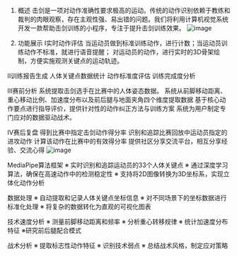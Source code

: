1. 概述
击剑是一项对动作准确性要求极高的运动。传统的动作识别依赖于教练和裁判的肉眼观察，存在主观性强、易出错的问题。我们将利用计算机视觉系统开发一款帮助击剑训练的小程序，专注于提升击剑训练效果。
![image](https://github.com/user-attachments/assets/94d7ae27-18d4-4a4d-8249-9cade65758ae)

2. 功能展示
Ⅰ实时动作评估
当运动员做到标准训练动作，进行计数；当运动员训练动作不标准，就进行语音提醒； 
对运动员的动作，进行实时的3D骨架绘制，方便实施观测关键点的运动轨迹。

Ⅱ训练报告生成
人体关键点数据统计
动作标准度评估
训练完成度分析

Ⅲ赛前分析
系统提取击剑选手在比赛中的人体姿态数据。
系统从前脚移动距离、重心移动比例、加速度分布以及前后腿与地面夹角四个维度提取数据
基于核心动作要点进行指导评价，提供针对性的动作纠正方法与训练方案
系统为用户制定专门应对的数据驱动战术。

Ⅳ赛后复盘
得到比赛中指定击剑动作得分率
识别和追踪比赛回放中运动员指定的进攻动作
计算该动作在比赛中的有效得分率
提供社区分享交流平台，相互分享经验、交流心得
![image](https://github.com/user-attachments/assets/c6195d77-80d8-47fa-b199-edeb5126d8d8)

MediaPipe算法框架
※ 实时识别和追踪运动员的33个人体关键点
※ 通过深度学习算法，确保在高速动作中的检测稳定性
※ 支持将2D图像转换为3D坐标系，实现立体化动作分析

数据处理
※ 自动提取和记录人体关键点坐标信息
※ 对不同场景下的坐标数据进行标准化处理
※ 将复杂的数据转化为直观的可视化图表

技术速度分析
※ 测量前脚移动距离和频率
※ 分析重心转移规律
※ 统计加速度分布特征
※研究前后腿配合模式

战术分析
※ 提取标志性动作特征
※ 识别技术弱点
※ 总结战术风格，制定应对策略


